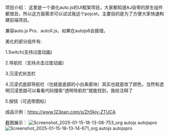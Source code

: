项目介绍：
这里是一个美化auto.js的UI框架项目，大家都知道AJ自带的原生组件都很丑，所以这方面需求可以试试我这个pojcet，主要目的是为了方便大家快速构建前端项目。

兼容auto.js Pro、autoX.js，如果在autojs6会报错。

美化的部分组件有:

1.Switch(支持过度动画)

2.导航栏（支持点击过度动画）

3.沉浸式状态栏

4.沉浸式底部导航栏（也就是底部的小白条那块）其实也就是改了颜色，当然有透明沉浸思路可以看看代码搜索“透明导航栏”就能找到，我给注释了

5.按钮（可选带图标）

成品示例：https://www.123pan.com/s/Zh5kjv-ZTUCA

截图展示：
![Screenshot_2025-01-15-18-13-08-753_org autojs autojspro](https://github.com/user-attachments/assets/2ec0a7c3-1b8c-4aea-9348-e1e5f2504519)
![Screenshot_2025-01-15-18-13-14-671_org autojs autojspro](https://github.com/user-attachments/assets/ff78d47d-7255-4814-a7de-368cfbf61e59)

